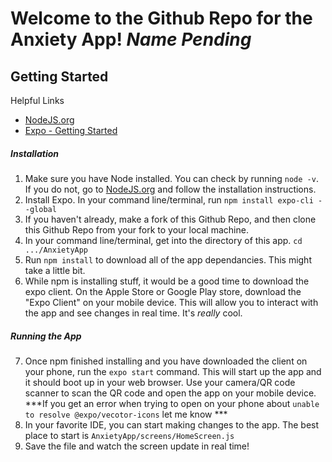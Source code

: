 # Welcome to the Github Repo for the Anxiety App! *Name Pending*

## Getting Started
Helpful Links
- [NodeJS.org](https://nodejs.org/en/)
- [Expo - Getting Started](https://expo.io/learn)
##### Installation
1. Make sure you have Node installed. You can check by running `node -v`. If you do not, go to [NodeJS.org](https://nodejs.org/en/) and follow the installation instructions.
2. Install Expo. In your command line/terminal, run `npm install expo-cli --global`
3. If you haven't already, make a fork of this Github Repo, and then clone this Github Repo from your fork to your local machine. 
4. In your command line/terminal, get into the directory of this app. `cd .../AnxietyApp` 
5. Run `npm install` to download all of the app dependancies. This might take a little bit. 
6. While npm is installing stuff, it would be a good time to download the expo client. On the Apple Store or Google Play store, download the "Expo Client" on your mobile device. This will allow you to interact with the app and see changes in real time. It's *really* cool. 

##### Running the App
7. Once npm finished installing and you have downloaded the client on your phone, run the `expo start` command. This will start up the app and it should boot up in your web browser. Use your camera/QR code scanner to scan the QR code and open the app on your mobile device. 
***If you get an error when trying to open on your phone about `unable to resolve @expo/vecotor-icons` let me know ***
8. In your favorite IDE, you can start making changes to the app. The best place to start is `AnxietyApp/screens/HomeScreen.js`
9. Save the file and watch the screen update in real time! 
